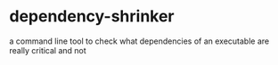 # dependency-shrinker
a command line tool to check what dependencies of an executable are really critical and not
